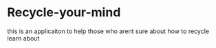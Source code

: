 # Recycle-your-mind
this is an applicaiton to help those who arent sure about how to recycle learn about 

